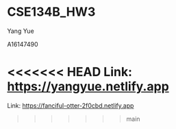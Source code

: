 # CSE134B_HW3
Yang Yue

A16147490

<<<<<<< HEAD
Link: https://yangyue.netlify.app
=======
Link: https://fanciful-otter-2f0cbd.netlify.app
>>>>>>> main
